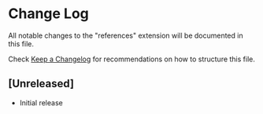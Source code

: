 # Change Log

All notable changes to the "references" extension will be documented in this file.

Check [Keep a Changelog](http://keepachangelog.com/) for recommendations on how to structure this file.

## [Unreleased]

- Initial release